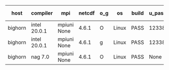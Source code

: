 

| host     | compiler                              | mpi                      | netcdf        | o_g        | os       | build       | u_pass          | u_fail          | s_pass            | s_fail            | e_pass             | e_fail             | nuopc_pass       | nuopc_fail       | artifacts link          |
|----------|---------------------------------------|--------------------------|---------------|------------|----------|-------------|-----------------|-----------------|-------------------|-------------------|--------------------|--------------------|------------------|------------------|-------------------------|
| bighorn | intel 20.0.1 | mpiuni None  | 4.6.1  | O | Linux | PASS | 12338 | 0 | 8 | 0 | 43 | 0 | None | None | <a href="https://github.com/esmf-org/esmf-test-artifacts/tree/3dfdf87a236f6d4b3f92034082be7c0370cf38d2/develop/intel/20.0.1/O/mpiuni/None" target="_blank">3dfdf87</a> | 
| bighorn | intel 20.0.1 | mpiuni None  | 4.6.1  | g | Linux | PASS | 12338 | 0 | 8 | 0 | 43 | 0 | None | None | <a href="https://github.com/esmf-org/esmf-test-artifacts/tree/e29743fc7f2abdeb2fd50d55b1525b21bc50718c/develop/intel/20.0.1/g/mpiuni/None" target="_blank">e29743f</a> | 
| bighorn | nag 7.0 | mpiuni None  | 4.6.1  | O | Linux | PASS | None | None | None | None | None | None | None | None | <a href="https://github.com/esmf-org/esmf-test-artifacts/tree/b278724e27f5dd972080bcd18b69fce85e959562/develop/nag/7.0/O/mpiuni/None" target="_blank">b278724</a> | 

